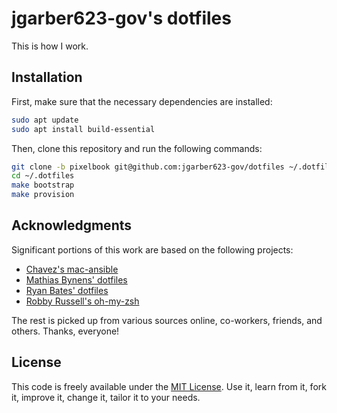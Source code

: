 # jgarber623-gov's dotfiles

This is how I work.

## Installation

First, make sure that the necessary dependencies are installed:

```sh
sudo apt update
sudo apt install build-essential
```

Then, clone this repository and run the following commands:

```sh
git clone -b pixelbook git@github.com:jgarber623-gov/dotfiles ~/.dotfiles
cd ~/.dotfiles
make bootstrap
make provision
```

## Acknowledgments

Significant portions of this work are based on the following projects:

- [Chavez's mac-ansible](https://github.com/mtchavez/mac-ansible)
- [Mathias Bynens' dotfiles](https://github.com/mathiasbynens/dotfiles)
- [Ryan Bates' dotfiles](https://github.com/ryanb/dotfiles)
- [Robby Russell's oh-my-zsh](https://github.com/robbyrussell/oh-my-zsh)

The rest is picked up from various sources online, co-workers, friends, and others. Thanks, everyone!

## License

This code is freely available under the [MIT License](https://opensource.org/licenses/MIT). Use it, learn from it, fork it, improve it, change it, tailor it to your needs.
